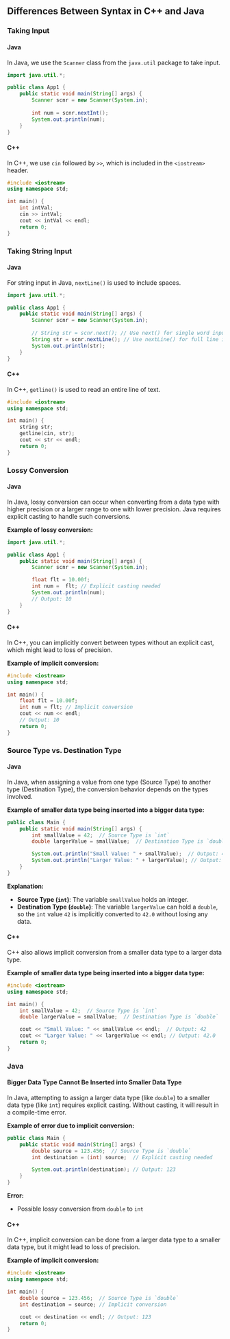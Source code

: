 ## Differences Between Syntax in C++ and Java

### Taking Input

#### Java

In Java, we use the `Scanner` class from the `java.util` package to take input.

```java
import java.util.*;

public class App1 {
    public static void main(String[] args) {
        Scanner scnr = new Scanner(System.in);
        
        int num = scnr.nextInt();
        System.out.println(num);
    }
}
```

#### C++

In C++, we use `cin` followed by `>>`, which is included in the `<iostream>` header.

```cpp
#include <iostream>
using namespace std;

int main() {
    int intVal;
    cin >> intVal;
    cout << intVal << endl;
    return 0;
}
```

### Taking String Input

#### Java

For string input in Java, `nextLine()` is used to include spaces.

```java
import java.util.*;

public class App1 {
    public static void main(String[] args) {
        Scanner scnr = new Scanner(System.in);
        
        // String str = scnr.next(); // Use next() for single word input
        String str = scnr.nextLine(); // Use nextLine() for full line input
        System.out.println(str);
    }
}
```

#### C++

In C++, `getline()` is used to read an entire line of text.

```cpp
#include <iostream>
using namespace std;

int main() {
    string str;
    getline(cin, str);
    cout << str << endl;
    return 0;
}
```

### Lossy Conversion

#### Java

In Java, lossy conversion can occur when converting from a data type with higher precision or a larger range to one with lower precision. Java requires explicit casting to handle such conversions.

**Example of lossy conversion:**

```java
import java.util.*;

public class App1 {
    public static void main(String[] args) {
        Scanner scnr = new Scanner(System.in);

        float flt = 10.00f; 
        int num =  flt; // Explicit casting needed
        System.out.println(num); 
        // Output: 10
    }
}
```

#### C++

In C++, you can implicitly convert between types without an explicit cast, which might lead to loss of precision.

**Example of implicit conversion:**

```cpp
#include <iostream>
using namespace std;

int main() {
    float flt = 10.00f;
    int num = flt; // Implicit conversion
    cout << num << endl;
    // Output: 10
    return 0;
}
```

###  Source Type vs. Destination Type

#### Java

In Java, when assigning a value from one type (Source Type) to another type (Destination Type), the conversion behavior depends on the types involved.

**Example of smaller data type being inserted into a bigger data type:**

```java
public class Main {
    public static void main(String[] args) {
        int smallValue = 42;  // Source Type is `int`
        double largerValue = smallValue;  // Destination Type is `double`

        System.out.println("Small Value: " + smallValue);  // Output: 42
        System.out.println("Larger Value: " + largerValue); // Output: 42.0
    }
}
```

**Explanation:**
- **Source Type (`int`)**: The variable `smallValue` holds an integer.
- **Destination Type (`double`)**: The variable `largerValue` can hold a `double`, so the `int` value `42` is implicitly converted to `42.0` without losing any data.

#### C++

C++ also allows implicit conversion from a smaller data type to a larger data type.

**Example of smaller data type being inserted into a bigger data type:**

```cpp
#include <iostream>
using namespace std;

int main() {
    int smallValue = 42;  // Source Type is `int`
    double largerValue = smallValue;  // Destination Type is `double`

    cout << "Small Value: " << smallValue << endl;  // Output: 42
    cout << "Larger Value: " << largerValue << endl; // Output: 42.0
    return 0;
}
```


### Java
#### Bigger Data Type Cannot Be Inserted into Smaller Data Type

In Java, attempting to assign a larger data type (like `double`) to a smaller data type (like `int`) requires explicit casting. Without casting, it will result in a compile-time error.

**Example of error due to implicit conversion:**

```java
public class Main {
    public static void main(String[] args) {
        double source = 123.456;  // Source Type is `double`
        int destination = (int) source;  // Explicit casting needed

        System.out.println(destination); // Output: 123
    }
}
```

**Error:**
- Possible lossy conversion from `double` to `int`

#### C++

In C++, implicit conversion can be done from a larger data type to a smaller data type, but it might lead to loss of precision.

**Example of implicit conversion:**

```cpp
#include <iostream>
using namespace std;

int main() {
    double source = 123.456;  // Source Type is `double`
    int destination = source; // Implicit conversion

    cout << destination << endl; // Output: 123
    return 0;
}
```

